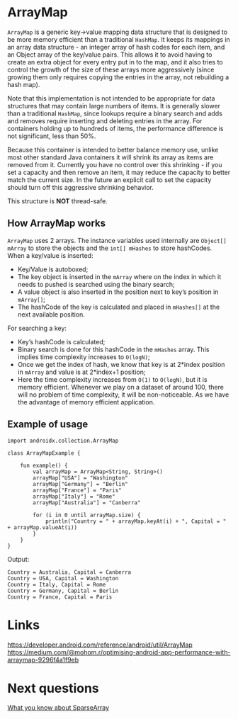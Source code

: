 # ArrayMap
`ArrayMap` is a generic key->value mapping data structure that is designed to be more memory efficient than a traditional `HashMap`. It keeps its mappings in an array data structure - an integer array of hash codes for each item, and an Object array of the key/value pairs. This allows it to avoid having to create an extra object for every entry put in to the map, and it also tries to control the growth of the size of these arrays more aggressively (since growing them only requires copying the entries in the array, not rebuilding a hash map).

Note that this implementation is not intended to be appropriate for data structures that may contain large numbers of items. It is generally slower than a traditional `HashMap`, since lookups require a binary search and adds and removes require inserting and deleting entries in the array. For containers holding up to hundreds of items, the performance difference is not significant, less than 50%.

Because this container is intended to better balance memory use, unlike most other standard Java containers it will shrink its array as items are removed from it. Currently you have no control over this shrinking - if you set a capacity and then remove an item, it may reduce the capacity to better match the current size. In the future an explicit call to set the capacity should turn off this aggressive shrinking behavior.

This structure is **NOT** thread-safe.

## How ArrayMap works
`ArrayMap` uses 2 arrays. The instance variables used internally are `Object[] mArray` to store the objects and the `int[] mHashes` to store hashCodes. When a key/value is inserted:
- Key/Value is autoboxed;
- The key object is inserted in the `mArray` where on the index in which it needs to pushed is searched using the binary search;
- A value object is also inserted in the position next to key’s position in `mArray[]`;
- The hashCode of the key is calculated and placed in `mHashes[]` at the next available position.

For searching a key:
- Key’s hashCode is calculated;
- Binary search is done for this hashCode in the `mHashes` array. This implies time complexity increases to `O(logN)`;
- Once we get the index of hash, we know that key is at 2\*index position in `mArray` and value is at 2\*index+1 position;
- Here the time complexity increases from `O(1)` to `O(logN)`, but it is memory efficient. Whenever we play on a dataset of around 100, there will no problem of time complexity, it will be non-noticeable. As we have the advantage of memory efficient application.

## Example of usage
```
import androidx.collection.ArrayMap

class ArrayMapExample {

    fun example() {
        val arrayMap = ArrayMap<String, String>()
        arrayMap["USA"] = "Washington"
        arrayMap["Germany"] = "Berlin"
        arrayMap["France"] = "Paris"
        arrayMap["Italy"] = "Rome"
        arrayMap["Australia"] = "Canberra"

        for (i in 0 until arrayMap.size) {
            println("Country = " + arrayMap.keyAt(i) + ", Capital = " + arrayMap.valueAt(i))
        }
    }
}
```

Output:
```
Country = Australia, Capital = Canberra
Country = USA, Capital = Washington
Country = Italy, Capital = Rome
Country = Germany, Capital = Berlin
Country = France, Capital = Paris
```

# Links
https://developer.android.com/reference/android/util/ArrayMap  
https://medium.com/@mohom.r/optimising-android-app-performance-with-arraymap-9296f4a1f9eb

# Next questions
[What you know about SparseArray](https://github.com/Kirchhoff-/Android-Interview-Questions/blob/master/Android/What%20you%20know%20about%20SparseArray.md)